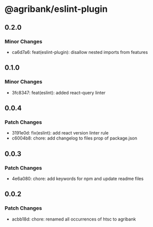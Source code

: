 # @agribank/eslint-plugin

## 0.2.0

### Minor Changes

- ca6d7a6: feat(eslint-plugin): disallow nested imports from features

## 0.1.0

### Minor Changes

- 3fc8347: feat(eslint): added react-query linter

## 0.0.4

### Patch Changes

- 3191e0d: fix(eslint): add react version linter rule
- c6004b8: chore: add changelog to files prop of package.json

## 0.0.3

### Patch Changes

- 4e6a080: chore: add keywords for npm and update readme files

## 0.0.2

### Patch Changes

- acbb18d: chore: renamed all occurrences of htsc to agribank
